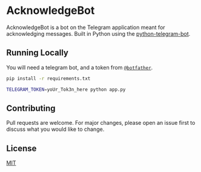 # AcknowledgeBot

AcknowledgeBot is a bot on the Telegram application meant for acknowledging messages. Built in Python using the [python-telegram-bot](https://github.com/python-telegram-bot/python-telegram-bot).

## Running Locally

You will need a telegram bot, and a token from [`@botfather`](https://t.me/BotFather).

```bash
pip install -r requirements.txt

TELEGRAM_TOKEN=yoUr_Tok3n_here python app.py
```

## Contributing

Pull requests are welcome. For major changes, please open an issue first to discuss what you would like to change.

## License

[MIT](https://choosealicense.com/licenses/mit/)
